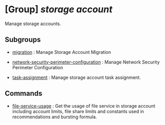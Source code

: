 # [Group] _storage account_

Manage storage accounts.

## Subgroups

- [migration](/Commands/storage/account/migration/readme.md)
: Manage Storage Account Migration

- [network-security-perimeter-configuration](/Commands/storage/account/network-security-perimeter-configuration/readme.md)
: Manage Network Security Perimeter Configuration

- [task-assignment](/Commands/storage/account/task-assignment/readme.md)
: Manage storage account task assignment.

## Commands

- [file-service-usage](/Commands/storage/account/_file-service-usage.md)
: Get the usage of file service in storage account including account limits, file share limits and constants used in recommendations and bursting formula.

